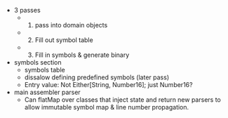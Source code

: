 - 3 passes
    - 1) pass into domain objects
    - 2) Fill out symbol table
    - 3) Fill in symbols & generate binary
- symbols section
    - symbols table
    - dissalow defining predefined symbols (later pass)
    - Entry value:  Not Either[String, Number16]; just Number16?
- main assembler parser
    - Can flatMap over classes that inject state and return new parsers
      to allow immutable symbol map & line number propagation.
